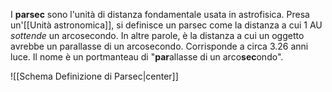 I **parsec** sono l'unità di distanza fondamentale usata in astrofisica. Presa un'[[Unità astronomica]], si definisce un parsec come la distanza a cui 1 AU *sottende* un arcosecondo. In altre parole, è la distanza a cui un oggetto avrebbe un parallasse di un arcosecondo. Corrisponde a circa 3.26 anni luce. Il nome è un portmanteau di "**par**allasse di un arco**sec**ondo".

![[Schema Definizione di Parsec|center]]
